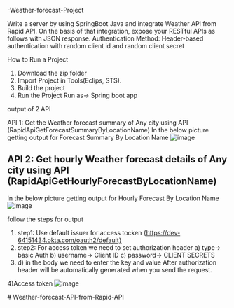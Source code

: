 -Weather-forecast-Project


Write a server by using SpringBoot Java and integrate Weather API from Rapid API. On the basis of that integration, expose your RESTful APIs as follows with JSON response. Authentication Method: Header-based authentication with random client id and random client secret


How to Run a Project

1) Download the zip folder
2) Import Project in Tools(Eclips, STS).
3) Build the project
4) Run the Project
Run as-> Spring boot app

output of 2 API

API 1: Get the Weather forecast summary of Any city using API (RapidApiGetForecastSummaryByLocationName)
In the below picture getting output for Forecast Summary By Location Name
![image](https://github.com/KondaShriya/Weather-API-from-Rapid-API/assets/99605851/19d93634-3135-402c-b487-0f4d351f0f7f)




## API 2: Get hourly Weather forecast details of Any city using API (RapidApiGetHourlyForecastByLocationName)

In the below picture getting output for Hourly Forecast By Location Name
![image](https://github.com/KondaShriya/Weather-API-from-Rapid-API/assets/99605851/c4ac533e-13c6-4090-8ec8-409d944ba610)



follow the steps for output
1) step1: Use default issuer for access tocken {https://dev-64151434.okta.com/oauth2/default}
2) step2: For access token we need to set authorization header a) type-> basic Auth b) username-> Client ID c) password-> CLIENT SECRETS
3) d) in the body we need to enter the key and value
    After authorization header will be automatically generated when you send the request.


4)Access token
![image](https://github.com/KondaShriya/Weather-API-from-Rapid-API/assets/99605851/a058d0dc-1ce2-4278-8e45-45d9eb78aa83)


#   W e a t h e r - f o r e c a s t - A P I - f r o m - R a p i d - A P I 
 
 
